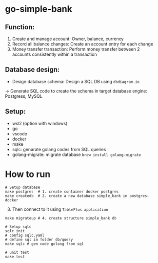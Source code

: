 # go-simple-bank

## Function:

1. Create and manage account: Owner, balance, currency
2. Record all balance changes: Create an account entry for each change
3. Money transfer transaction: Perform money transfer between 2 accounts consistently within a transaction

## Database design:

- Design database schema: Design a SQL DB using `dbdiagram.io`

-> Generate SQL code to create the schema in target database engine: Postgress, MySQL

## Setup:

- wsl2 (option with windows)
- go
- vscode
- docker
- make
- sqlc: genarate golang codes from SQL queries
- golang-migrate: migrate database `brew install golang-migrate`

# How to run

```
# Setup database
make postgres  # 1. create container docker postgres
make createdb  # 2. create a new database simple_bank in postgres-docker
```
3. Then connect to it using `TablePlus application`
```
make migrateup # 4. create structure simple_bank db
```
```
# Setup sqlc
sqlc init
# config sqlc.yaml
# define sql in folder db/query
make sqlc # gen code golang from sql

# unit test
make test
```
